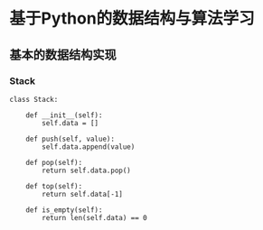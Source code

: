 # 基于Python的数据结构与算法学习

## 基本的数据结构实现

### Stack

```python3
class Stack:

    def __init__(self):
        self.data = []

    def push(self, value):
        self.data.append(value)

    def pop(self):
        return self.data.pop()

    def top(self):
        return self.data[-1]

    def is_empty(self):
        return len(self.data) == 0
```

